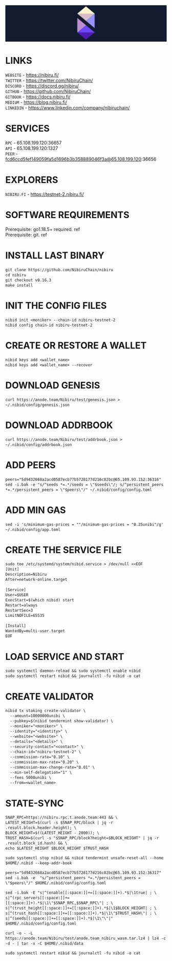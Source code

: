 <img src="https://github.com/romanr95/GUIDS/blob/main/NIBIRU%20LOGO.png" width="1050" alt="" />

# LINKS
```WEBSITE``` - https://nibiru.fi/ <br>
```TWITTER``` - https://twitter.com/NibiruChain/ <br>
```DISCORD``` - https://discord.gg/nibiru/ <br>
```GITHUB``` - https://github.com/NibiruChain/ <br>
```GITBOOK``` - https://docs.nibiru.fi/ <br>
```MEDIUM``` - https://blog.nibiru.fi/ <br>
```LINKEDIN``` - https://www.linkedin.com/company/nibiruchain/ 
# SERVICES
```RPC``` - 65.108.199.120:36657 <br>
```API``` - 65.108.199.120:1327 <br>
```PEER``` - fcd6ccd5fef149059fa5d1696b3b358889046f3a@65.108.199.120:36656 
# EXPLORERS
```NIBIRU.FI``` - https://testnet-2.nibiru.fi/ 
# SOFTWARE REQUIREMENTS
Prerequisite: go1.18.5+ required. ref <br>
Prerequisite: git. ref
# INSTALL LAST BINARY
```
git clone https://github.com/NibiruChain/nibiru
cd nibiru
git checkout v0.16.3
make install
```
# INIT THE CONFIG FILES
```
nibid init <moniker> --chain-id nibiru-testnet-2
nibid config chain-id nibiru-testnet-2
```
# CREATE OR RESTORE A WALLET
```
nibid keys add <wallet_name>
nibid keys add <wallet_name> --recover
```
# DOWNLOAD GENESIS
```
curl https://anode.team/Nibiru/test/genesis.json > ~/.nibid/config/genesis.json
```
# DOWNLOAD ADDRBOOK
```
curl https://anode.team/Nibiru/test/addrbook.json > ~/.nibid/config/addrbook.json
```
# ADD PEERS
```
peers="5d9432668a2acd0587ecb77b5728177d216c02bc@65.109.93.152:36316"
sed -i.bak -e "s/^seeds *=.*/seeds = \"$seeds\"/; s/^persistent_peers *=.*/persistent_peers = \"$peers\"/" ~/.nibid/config/config.toml
```
# ADD MIN GAS
```
sed -i 's/minimum-gas-prices = ""/minimum-gas-prices = "0.25unibi"/g' ~/.nibid/config/app.toml
```
# CREATE THE SERVICE FILE
```
sudo tee /etc/systemd/system/nibid.service > /dev/null <<EOF
[Unit]
Description=Nibiru
After=network-online.target

[Service]
User=$USER
ExecStart=$(which nibid) start
Restart=always
RestartSec=3
LimitNOFILE=65535

[Install]
WantedBy=multi-user.target
EOF
```
# LOAD SERVICE AND START
```
sudo systemctl daemon-reload && sudo systemctl enable nibid
sudo systemctl restart nibid && journalctl -fu nibid -o cat
```
# CREATE VALIDATOR
```
nibid tx staking create-validator \
  --amount=10000000unibi \
  --pubkey=$(nibid tendermint show-validator) \
  --moniker="<moniker>" \
  --identity="<identity>" \
  --website="<website>" \
  --details="<details>" \
  --security-contact="<contact>" \
  --chain-id="nibiru-testnet-2" \
  --commission-rate="0.10" \
  --commission-max-rate="0.20" \
  --commission-max-change-rate="0.01" \
  --min-self-delegation="1" \
  --fees 5000unibi \
  --from=<wallet_name>
```
# STATE-SYNC
```
SNAP_RPC=https://nibiru.rpc.t.anode.team:443 && \
LATEST_HEIGHT=$(curl -s $SNAP_RPC/block | jq -r .result.block.header.height); \
BLOCK_HEIGHT=$((LATEST_HEIGHT - 2000)); \
TRUST_HASH=$(curl -s "$SNAP_RPC/block?height=$BLOCK_HEIGHT" | jq -r .result.block_id.hash) && \
echo $LATEST_HEIGHT $BLOCK_HEIGHT $TRUST_HASH
```
```
sudo systemctl stop nibid && nibid tendermint unsafe-reset-all --home $HOME/.nibid --keep-addr-book
```
```
peers="5d9432668a2acd0587ecb77b5728177d216c02bc@65.109.93.152:36317"
sed -i.bak -e  "s/^persistent_peers *=.*/persistent_peers = \"$peers\"/" $HOME/.nibid/config/config.toml
```
```
sed -i.bak -E "s|^(enable[[:space:]]+=[[:space:]]+).*$|\1true| ; \
s|^(rpc_servers[[:space:]]+=[[:space:]]+).*$|\1\"$SNAP_RPC,$SNAP_RPC\"| ; \
s|^(trust_height[[:space:]]+=[[:space:]]+).*$|\1$BLOCK_HEIGHT| ; \
s|^(trust_hash[[:space:]]+=[[:space:]]+).*$|\1\"$TRUST_HASH\"| ; \
s|^(seeds[[:space:]]+=[[:space:]]+).*$|\1\"\"|" $HOME/.nibid/config/config.toml
```
```
curl -o - -L https://anode.team/Nibiru/test/anode.team_nibiru_wasm.tar.lz4 | lz4 -c -d - | tar -x -C $HOME/.nibid/data
```
```
sudo systemctl restart nibid && journalctl -fu nibid -o cat
```
